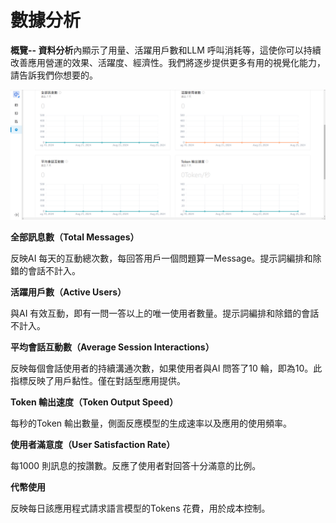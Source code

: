 # 數據分析

**概覽-- 資料分析**內顯示了用量、活躍用戶數和LLM 呼叫消耗等，這使你可以持續改善應用營運的效果、活躍度、經濟性。我們將逐步提供更多有用的視覺化能力，請告訴我們你想要的。

![概覽—數據分析](/監測/images/概覽—數據分析.png)

**全部訊息數（Total Messages）**

反映AI 每天的互動總次數，每回答用戶一個問題算一Message。提示詞編排和除錯的會話不計入。

**活躍用戶數（Active Users）**

與AI 有效互動，即有一問一答以上的唯一使用者數量。提示詞編排和除錯的會話不計入。

**平均會話互動數（Average Session Interactions）**

反映每個會話使用者的持續溝通次數，如果使用者與AI 問答了10 輪，即為10。此指標反映了用戶黏性。僅在對話型應用提供。

**Token 輸出速度（Token Output Speed）**

每秒的Token 輸出數量，側面反應模型的生成速率以及應用的使用頻率。

**使用者滿意度（User Satisfaction Rate）**

每1000 則訊息的按讚數。反應了使用者對回答十分滿意的比例。

**代幣使用**

反映每日該應用程式請求語言模型的Tokens 花費，用於成本控制。